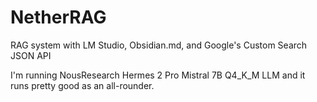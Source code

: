 # NetherRAG
RAG system with LM Studio, Obsidian.md, and Google's Custom Search JSON API

I'm running NousResearch Hermes 2 Pro Mistral 7B Q4_K_M LLM and it runs pretty good as an all-rounder.

